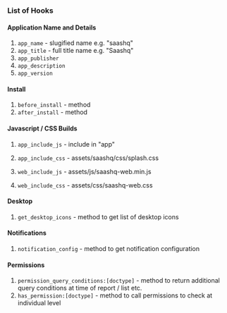 ### List of Hooks

#### Application Name and Details

1. `app_name` - slugified name e.g. "saashq"
1. `app_title` - full title name e.g. "Saashq"
1. `app_publisher`
1. `app_description`
1. `app_version`

#### Install

1. `before_install` - method
1. `after_install` - method


#### Javascript / CSS Builds

1. `app_include_js` - include in "app"
1. `app_include_css` - assets/saashq/css/splash.css

1. `web_include_js` - assets/js/saashq-web.min.js
1. `web_include_css` - assets/css/saashq-web.css

#### Desktop

1. `get_desktop_icons` - method to get list of desktop icons

#### Notifications

1. `notification_config` - method to get notification configuration

#### Permissions

1. `permission_query_conditions:[doctype]` - method to return additional query conditions at time of report / list etc.
1. `has_permission:[doctype]` - method to call permissions to check at individual level
